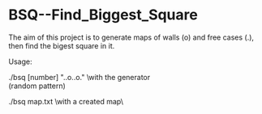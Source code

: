 # BSQ--Find_Biggest_Square
The aim of this project is to generate maps of walls (o) and free cases (.), then find the bigest square in it.

Usage:

./bsq [number] "..o..o."           \with the generator\
              (random pattern)
              
./bsq map.txt                      \with a created map\
